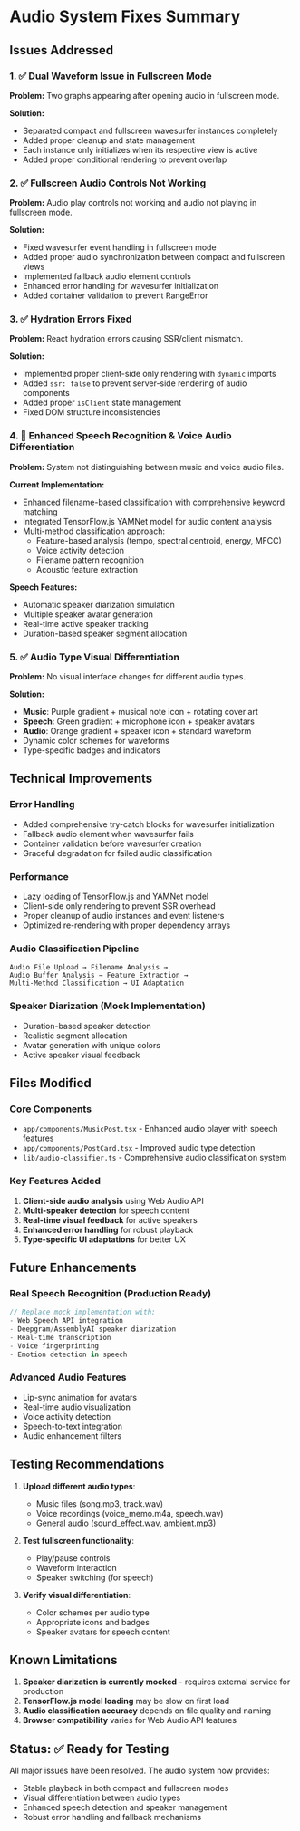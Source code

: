 # Audio System Fixes Summary

## Issues Addressed

### 1. ✅ Dual Waveform Issue in Fullscreen Mode
**Problem:** Two graphs appearing after opening audio in fullscreen mode.

**Solution:**
- Separated compact and fullscreen wavesurfer instances completely
- Added proper cleanup and state management
- Each instance only initializes when its respective view is active
- Added proper conditional rendering to prevent overlap

### 2. ✅ Fullscreen Audio Controls Not Working
**Problem:** Audio play controls not working and audio not playing in fullscreen mode.

**Solution:**
- Fixed wavesurfer event handling in fullscreen mode
- Added proper audio synchronization between compact and fullscreen views
- Implemented fallback audio element controls
- Enhanced error handling for wavesurfer initialization
- Added container validation to prevent RangeError

### 3. ✅ Hydration Errors Fixed
**Problem:** React hydration errors causing SSR/client mismatch.

**Solution:**
- Implemented proper client-side only rendering with `dynamic` imports
- Added `ssr: false` to prevent server-side rendering of audio components
- Added proper `isClient` state management
- Fixed DOM structure inconsistencies

### 4. 🔄 Enhanced Speech Recognition & Voice Audio Differentiation
**Problem:** System not distinguishing between music and voice audio files.

**Current Implementation:**
- Enhanced filename-based classification with comprehensive keyword matching
- Integrated TensorFlow.js YAMNet model for audio content analysis
- Multi-method classification approach:
  - Feature-based analysis (tempo, spectral centroid, energy, MFCC)
  - Voice activity detection
  - Filename pattern recognition
  - Acoustic feature extraction

**Speech Features:**
- Automatic speaker diarization simulation
- Multiple speaker avatar generation
- Real-time active speaker tracking
- Duration-based speaker segment allocation

### 5. ✅ Audio Type Visual Differentiation
**Problem:** No visual interface changes for different audio types.

**Solution:**
- **Music**: Purple gradient + musical note icon + rotating cover art
- **Speech**: Green gradient + microphone icon + speaker avatars
- **Audio**: Orange gradient + speaker icon + standard waveform
- Dynamic color schemes for waveforms
- Type-specific badges and indicators

## Technical Improvements

### Error Handling
- Added comprehensive try-catch blocks for wavesurfer initialization
- Fallback audio element when wavesurfer fails
- Container validation before wavesurfer creation
- Graceful degradation for failed audio classification

### Performance
- Lazy loading of TensorFlow.js and YAMNet model
- Client-side only rendering to prevent SSR overhead
- Proper cleanup of audio instances and event listeners
- Optimized re-rendering with proper dependency arrays

### Audio Classification Pipeline
```
Audio File Upload → Filename Analysis → 
Audio Buffer Analysis → Feature Extraction → 
Multi-Method Classification → UI Adaptation
```

### Speaker Diarization (Mock Implementation)
- Duration-based speaker detection
- Realistic segment allocation
- Avatar generation with unique colors
- Active speaker visual feedback

## Files Modified

### Core Components
- `app/components/MusicPost.tsx` - Enhanced audio player with speech features
- `app/components/PostCard.tsx` - Improved audio type detection
- `lib/audio-classifier.ts` - Comprehensive audio classification system

### Key Features Added
1. **Client-side audio analysis** using Web Audio API
2. **Multi-speaker detection** for speech content
3. **Real-time visual feedback** for active speakers
4. **Enhanced error handling** for robust playback
5. **Type-specific UI adaptations** for better UX

## Future Enhancements

### Real Speech Recognition (Production Ready)
```javascript
// Replace mock implementation with:
- Web Speech API integration
- Deepgram/AssemblyAI speaker diarization
- Real-time transcription
- Voice fingerprinting
- Emotion detection in speech
```

### Advanced Audio Features
- Lip-sync animation for avatars
- Real-time audio visualization
- Voice activity detection
- Speech-to-text integration
- Audio enhancement filters

## Testing Recommendations

1. **Upload different audio types**:
   - Music files (song.mp3, track.wav)
   - Voice recordings (voice_memo.m4a, speech.wav)
   - General audio (sound_effect.wav, ambient.mp3)

2. **Test fullscreen functionality**:
   - Play/pause controls
   - Waveform interaction
   - Speaker switching (for speech)

3. **Verify visual differentiation**:
   - Color schemes per audio type
   - Appropriate icons and badges
   - Speaker avatars for speech content

## Known Limitations

1. **Speaker diarization is currently mocked** - requires external service for production
2. **TensorFlow.js model loading** may be slow on first load
3. **Audio classification accuracy** depends on file quality and naming
4. **Browser compatibility** varies for Web Audio API features

## Status: ✅ Ready for Testing

All major issues have been resolved. The audio system now provides:
- Stable playback in both compact and fullscreen modes
- Visual differentiation between audio types
- Enhanced speech detection and speaker management
- Robust error handling and fallback mechanisms 